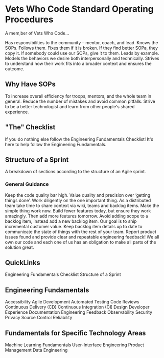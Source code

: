 # Vets Who Code Standard Operating Procedures
A mem,ber of Vets Who Code...

Has responsibilities to the community – mentor, coach, and lead.
Knows the SOPs. Follows them. Fixes them if it is broken. If they find better SOPa, they copy it. If somebody could use our SOPs, give it to them.
Leads by example. Models the behaviors we desire both interpersonally and technically.
Strives to understand how their work fits into a broader context and ensures the outcome.

## Why Have SOPs

To increase overall efficiency for troops, mentors, and the whole team in general.
Reduce the number of mistakes and avoid common pitfalls.
Strive to be a better technologist and learn from other people's shared experience.

## "The" Checklist
If you do nothing else follow the Engineering Fundamentals Checklist! It's here to help follow the Engineering Fundamentals.

## Structure of a Sprint
A breakdown of sections according to the structure of an Agile sprint.

### General Guidance
Keep the code quality bar high.
Value quality and precision over ‘getting things done’.
Work diligently on the one important thing.
As a distributed team take time to share context via wiki, teams and backlog items.
Make the simple thing work now. Build fewer features today, but ensure they work amazingly. Then add more features tomorrow.
Avoid adding scope to a backlog item, instead add a new backlog item.
Our goal is to ship incremental customer value.
Keep backlog item details up to date to communicate the state of things with the rest of your team.
Report product issues found and provide clear and repeatable engineering feedback!
We all own our code and each one of us has an obligation to make all parts of the solution great.

## QuickLinks
Engineering Fundamentals Checklist
Structure of a Sprint
## Engineering Fundamentals
Accessibility
Agile Development
Automated Testing
Code Reviews
Continuous Delivery (CD)
Continuous Integration (CI)
Design
Developer Experience
Documentation
Engineering Feedback
Observability
Security
Privacy
Source Control
Reliability
## Fundamentals for Specific Technology Areas
Machine Learning Fundamentals
User-Interface Engineering
Product Management
Data Engineering